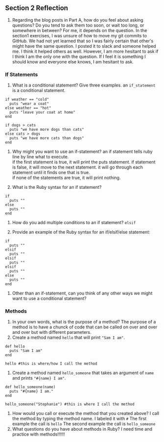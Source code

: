 ## Section 2 Reflection

1. Regarding the blog posts in Part A, how do you feel about asking questions? Do you tend to ask them too soon, or wait too long, or somewhere in between?
For me, it depends on the question.  In the section1 exercises, I was unsure of how to move my git commits to GitHub.  We had not yet learned that so I was fairly certain that other's might have the same question.  I posted it to slack and someone helped me.  I think it helped others as well.
However, I am more hesitant to ask if I think I am the only one with the question.  If I feel it is something I should know and everyone else knows, I am hesitant to ask.

### If Statements

1. What is a conditional statement? Give three examples.
an `if_statement` is a conditional statement.
```
if weather == "cold"
  puts "wear a coat"
else weather == "hot"
  puts "leave your coat at home"
end
```
```
if dogs > cats
  puts "we have more dogs than cats"
else cats > dogs
  puts "we have more cats than dogs"
end  
```
1. Why might you want to use an if-statement?
an if statement tells ruby line by line what to execute.  
if the first statement is true, it will print the puts statement.
if statement is false, it will move to the next statement.
it will go through each statement until it finds one that is true.  
if none of the statements are true, it will print nothing.

1. What is the Ruby syntax for an if statement?
```
if
  puts ""
else
  puts ""
end
```
1. How do you add multiple conditions to an if statement? `elsif`

1. Provide an example of the Ruby syntax for an if/elsif/else statement:
```
if
  puts ""
elsif
  puts ""
elsif
  puts ""
elsif
  puts ""
else
  puts ""
end
```


1. Other than an if-statement, can you think of any other ways we might want to use a conditional statement?

### Methods

1. In your own words, what is the purpose of a method?
The purpose of a method is to have a chunck of code that can be called on over and over and over but with different parameters.
1. Create a method named `hello` that will print `"Sam I am"`.
```
def hello
  puts "Sam I am"
end 

hello #this is where/how I call the method
```


1. Create a method named `hello_someone` that takes an argument of `name` and prints `"#{name} I am"`.
```
def hello_someone(name)
  puts "#{name} I am."
end

hello_someone("Stephanie") #this is where I call the method
```



1. How would you call or execute the method that you created above?
I call the method by typing the method name.
I labeled it with `#` 
The first example the call is `hello`
The second example the call is `hello_someone`
1. What questions do you have about methods in Ruby?
I need time and practice with methods!!!!!!
